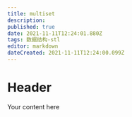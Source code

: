 ```yaml
---
title: multiset
description: 
published: true
date: 2021-11-11T12:24:01.880Z
tags: 数据结构-stl
editor: markdown
dateCreated: 2021-11-11T12:24:00.099Z
---
```


# Header
Your content here